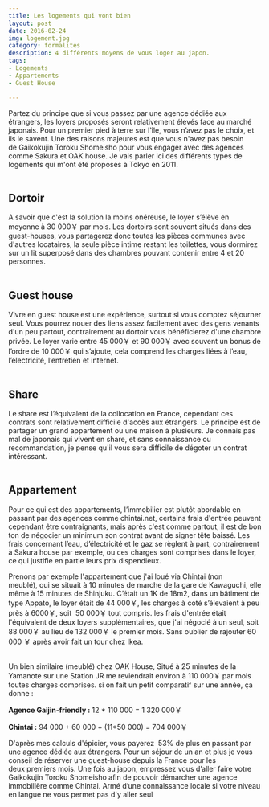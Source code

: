 ```yaml
---
title: Les logements qui vont bien
layout: post
date: 2016-02-24
img: logement.jpg
category: formalites
description: 4 différents moyens de vous loger au japon.
tags:
- Logements
- Appartements
- Guest House

---
```

Partez du principe que si vous passez par une agence dédiée aux étrangers, les loyers proposés seront relativement élevés face au marché japonais. Pour un premier pied à terre sur l'île, vous n’avez pas le choix, et ils le savent. Une des raisons majeures est que vous n'avez pas besoin de Gaikokujin Toroku Shomeisho pour vous engager avec des agences comme Sakura et OAK house. Je vais parler ici des différents types de logements qui m'ont été proposés à Tokyo en 2011.  
<br>

## Dortoir

A savoir que c'est la solution la moins onéreuse, le loyer s’élève en moyenne à 30 000￥ par mois. Les dortoirs sont souvent situés dans des guest-houses, vous partagerez donc toutes les pièces communes avec d'autres locataires, la seule pièce intime restant les toilettes, vous dormirez sur un lit superposé dans des chambres pouvant contenir entre 4 et 20 personnes.  
<br>


## Guest house

Vivre en guest house est une expérience, surtout si vous comptez séjourner seul. Vous pourrez nouer des liens assez facilement avec des gens venants d'un peu partout, contrairement au dortoir vous bénéficierez d'une chambre privée. Le loyer varie entre 45 000￥ et 90 000￥ avec souvent un bonus de l’ordre de 10 000￥ qui s’ajoute, cela comprend les charges liées à l’eau, l’électricité, l’entretien et internet.  
<br>
## Share

Le share est l’équivalent de la collocation en France, cependant ces contrats sont relativement difficile d'accès aux étrangers. Le principe est de partager un grand appartement ou une maison à plusieurs. Je connais pas mal de japonais qui vivent en share, et sans connaissance ou recommandation, je pense qu'il vous sera difficile de dégoter un contrat intéressant.  
<br>
## Appartement

Pour ce qui est des appartements, l’immobilier est plutôt abordable en passant par des agences comme chintai.net, certains frais d'entrée peuvent cependant être contraignants, mais après c'est comme partout, il est de bon ton de négocier un minimum son contrat avant de signer tête baissé. Les frais concernant l’eau, d’électricité et le gaz se règlent à part, contrairement à Sakura house par exemple, ou ces charges sont comprises dans le loyer, ce qui justifie en partie leurs prix dispendieux.

Prenons par exemple l'appartement que j'ai loué via Chintai (non meublé), qui se situait à 10 minutes de marche de la gare de Kawaguchi, elle même à 15 minutes de Shinjuku. C’était un 1K de 18m2, dans un bâtiment de type Appato, le loyer était de 44 000￥, les charges à coté s’élevaient à peu près à 6000￥, soit  50 000￥ tout compris. les frais d'entrée était l'équivalent de deux loyers supplémentaires, que j'ai négocié à un seul, soit 88 000￥ au lieu de 132 000￥ le premier mois. Sans oublier de rajouter 60 000 ￥ après avoir fait un tour chez Ikea.  
<br>


Un bien similaire (meublé) chez OAK House, Situé à 25 minutes de la Yamanote sur une Station JR me reviendrait environ à 110 000￥ par mois toutes charges comprises. si on fait un petit comparatif sur une année, ça donne :



**Agence Gaijin-friendly :** 12 * 110 000 = 1 320 000￥

**Chintai :** 94 000 + 60 000 + (11*50 000) = 704 000￥


D'après mes calculs d'épicier, vous payerez  53% de plus en passant par une agence dédiée aux étrangers. Pour un séjour de un an et plus je vous conseil de réserver une guest-house depuis la France pour les deux premiers mois. Une fois au japon, empressez vous d’aller faire votre Gaikokujin Toroku Shomeisho afin de pouvoir démarcher une agence immobilière comme Chintai. Armé d’une connaissance locale si votre niveau en langue ne vous permet pas d'y aller seul